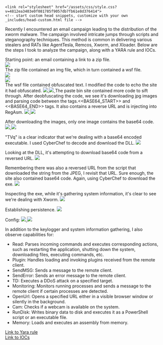<!-- Begin Jekyll SEO tag v2.8.0 -->
<title>mcsx03</title>
<meta name="generator" content="Jekyll v3.9.5" />
<meta property="og:title" content="mcsx03" />
<meta property="og:locale" content="en_US" />
<link rel="canonical" href="https://mcsx03.github.io/Latrodectus_FollowUp.html" />
<meta property="og:url" content="https://mcsx03.github.io/Latrodectus_FollowUp.html" />
<meta property="og:site_name" content="mcsx03" />
<meta property="og:type" content="website" />
<meta name="twitter:card" content="summary" />
<meta property="twitter:title" content="mcsx03" />
<script type="application/ld+json">
{"@context":"https://schema.org","@type":"WebPage","headline":"mcsx03","url":"https://mcsx03.github.io/Latrodectus_FollowUp.html"}</script>
<!-- End Jekyll SEO tag -->

    <link rel="stylesheet" href="/assets/css/style.css?v=4812ea3403e0f081785f9057db7fb61e8d376414">
    <!-- start custom head snippets, customize with your own _includes/head-custom.html file -->

<!-- Setup Google Analytics -->



<!-- You can set your favicon here -->
<!-- link rel="shortcut icon" type="image/x-icon" href="/favicon.ico" -->

<!-- end custom head snippets -->

<div class="content">
Recently I encountered an email campaign leading to the distribution of the xworm malware. The campaign involved intricate jumps through scripts and steganography techniques. This method is common in delivering various stealers and RATs like AgentTesla, Remcos, Xworm, and Xloader. Below are the steps I took to analyze the campaign, along with a YARA rule and IOCs.

Starting point: an email containing a link to a zip file.
<br>
<a href="Screenshots/stego1.png"> 
<img src="Screenshots/stego1.png">
</a>
<br>
The zip file contained an img file, which in turn contained a wsf file.
<br>
<a href="Screenshots/stego2.png"> 
<img src="Screenshots/stego2.png">
</a>
<br>
<a href="Screenshots/stego3.png"> 
<img src="Screenshots/stego3.png">
</a>
<br>
The wsf file contained obfuscated text. I modified the code to echo the site it had obfuscated.
<a href="Screenshots/stego4.png"> 
<img src="Screenshots/stego4.png">
</a>
<a href="Screenshots/stego5.png"> 
<img src="Screenshots/stego5.png">
</a>
The paste bin site contained more code to sift through. After deobfuscating the code, we see it's downloading jpg images and parsing code between the tags.<<BASE64_START>> and <<BASE64_END>> tags. It also contains a reverse URL and is injecting into RegAsm.
<a href="Screenshots/stego6.png"> 
<img src="Screenshots/stego6.png">
</a>
<a href="Screenshots/stego7.png"> 
<img src="Screenshots/stego7.png">
</a>

After downloading the images, only one image contains the base64 code.
<a href="Screenshots/stego8.png"> 
<img src="Screenshots/stego8.png">
</a>
<a href="Screenshots/stego9.png"> 
<img src="Screenshots/stego9.png">
</a>

"TVq" is a clear indicator that we're dealing with a base64 encoded executable. I used CyberChef to decode and download the DLL.
<a href="Screenshots/stego10.png"> 
<img src="Screenshots/stego10.png">
</a>

Looking at the DLL, it's attempting to download base64 code from a reversed URL. 
<a href="Screenshots/stego13.png"> 
<img src="Screenshots/stego13.png">
</a>

Remembering there was also a reversed URL from the script that downloaded the string from the JPEG, I revisit that URL. Sure enough, the site also contained base64 code. Again, using CyberChef to download the exe.
<a href="Screenshots/stego14.png"> 
<img src="Screenshots/stego14.png">
</a>

Inspecting the exe, while it's gathering system information, it's clear to see we're dealing with Xworm.
<a href="Screenshots/stego17.png"> 
<img src="Screenshots/stego17.png">
</a>

Establishing persistence.
<a href="Screenshots/stego15.png"> 
<img src="Screenshots/stego15.png">
</a>

Config:
<a href="Screenshots/stego16.png"> 
<img src="Screenshots/stego16.png">
</a>
<a href="Screenshots/stego18.png"> 
<img src="Screenshots/stego18.png">
</a>
<br>
  <p>In addition to the keylogger and system information gathering, I also observe capabilities for:</p>
  <ul>
    <li>Read: Parses incoming commands and executes corresponding actions, such as restarting the application, shutting down the system, downloading files, executing commands, etc.</li>
    <li>Plugin: Handles loading and invoking plugins received from the remote client.</li>
    <li>SendMSG: Sends a message to the remote client.</li>
    <li>SendError: Sends an error message to the remote client.</li>
    <li>TD: Executes a DDoS attack on a specified target.</li>
    <li>Monitoring: Monitors running processes and sends a message to the remote client if certain processes are detected.</li>
    <li>OpenUrl: Opens a specified URL either in a visible browser window or silently in the background.</li>
    <li>Cam: Checks if a webcam is available on the system.</li>
    <li>RunDisk: Writes binary data to disk and executes it as a PowerShell script or an executable file.</li>
    <li>Memory: Loads and executes an assembly from memory.</li>
  </ul>
<a href="https://github.com/mcsx03/mcsx03.github.io/blob/main/Yara/Stego.yara">Link to Yara rule</a>
<br>
<a href="https://github.com/mcsx03/mcsx03.github.io/blob/main/IOCs/2024_10_05_Xworm">Link to IOCs</a>
<br>
  </div>
</div>
